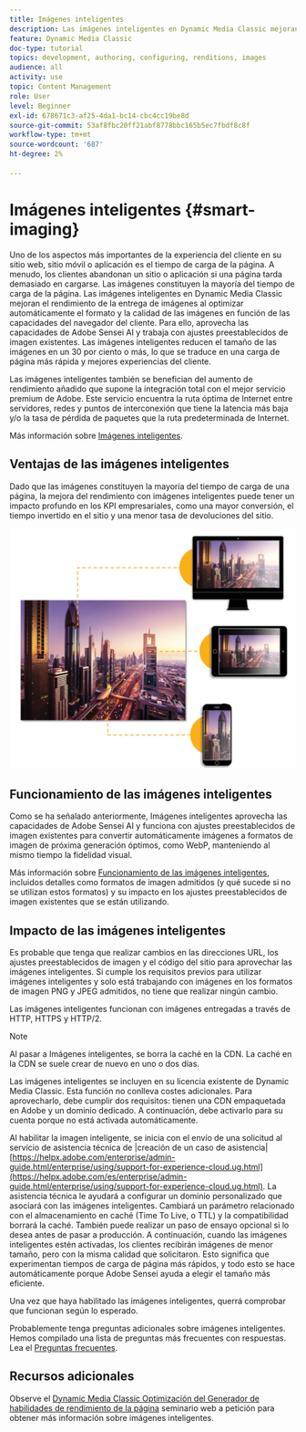 ```yaml
---
title: Imágenes inteligentes
description: Las imágenes inteligentes en Dynamic Media Classic mejoran el rendimiento de la entrega de imágenes al optimizar automáticamente el formato y la calidad de las imágenes en función de las capacidades del navegador del cliente. Para ello, aprovecha las capacidades de Adobe Sensei AI y trabaja con ajustes preestablecidos de imagen existentes. Obtenga más información sobre imágenes inteligentes y cómo puede utilizarlas para ofrecer mejores experiencias al cliente mediante cargas de página más rápidas.
feature: Dynamic Media Classic
doc-type: tutorial
topics: development, authoring, configuring, renditions, images
audience: all
activity: use
topic: Content Management
role: User
level: Beginner
exl-id: 678671c3-af25-4da1-bc14-cbc4cc19be8d
source-git-commit: 53af8fbc20ff21abf8778bbc165b5ec7fbdf8c8f
workflow-type: tm+mt
source-wordcount: '687'
ht-degree: 2%

---
```


# Imágenes inteligentes {#smart-imaging}

Uno de los aspectos más importantes de la experiencia del cliente en su sitio web, sitio móvil o aplicación es el tiempo de carga de la página. A menudo, los clientes abandonan un sitio o aplicación si una página tarda demasiado en cargarse. Las imágenes constituyen la mayoría del tiempo de carga de la página. Las imágenes inteligentes en Dynamic Media Classic mejoran el rendimiento de la entrega de imágenes al optimizar automáticamente el formato y la calidad de las imágenes en función de las capacidades del navegador del cliente. Para ello, aprovecha las capacidades de Adobe Sensei AI y trabaja con ajustes preestablecidos de imagen existentes. Las imágenes inteligentes reducen el tamaño de las imágenes en un 30 por ciento o más, lo que se traduce en una carga de página más rápida y mejores experiencias del cliente.

Las imágenes inteligentes también se benefician del aumento de rendimiento añadido que supone la integración total con el mejor servicio premium de Adobe. Este servicio encuentra la ruta óptima de Internet entre servidores, redes y puntos de interconexión que tiene la latencia más baja y/o la tasa de pérdida de paquetes que la ruta predeterminada de Internet.

Más información sobre [Imágenes inteligentes](https://experienceleague.adobe.com/docs/experience-manager-65/assets/dynamic/imaging-faq.html).

## Ventajas de las imágenes inteligentes

Dado que las imágenes constituyen la mayoría del tiempo de carga de una página, la mejora del rendimiento con imágenes inteligentes puede tener un impacto profundo en los KPI empresariales, como una mayor conversión, el tiempo invertido en el sitio y una menor tasa de devoluciones del sitio.

![imagen](assets/smart-imaging/smart-imaging-1.png)

## Funcionamiento de las imágenes inteligentes

Como se ha señalado anteriormente, Imágenes inteligentes aprovecha las capacidades de Adobe Sensei AI y funciona con ajustes preestablecidos de imagen existentes para convertir automáticamente imágenes a formatos de imagen de próxima generación óptimos, como WebP, manteniendo al mismo tiempo la fidelidad visual.

Más información sobre [Funcionamiento de las imágenes inteligentes](https://experienceleague.adobe.com/docs/experience-manager-65/assets/dynamic/imaging-faq.html#how-does-smart-imaging-work), incluidos detalles como formatos de imagen admitidos (y qué sucede si no se utilizan estos formatos) y su impacto en los ajustes preestablecidos de imagen existentes que se están utilizando.

## Impacto de las imágenes inteligentes

Es probable que tenga que realizar cambios en las direcciones URL, los ajustes preestablecidos de imagen y el código del sitio para aprovechar las imágenes inteligentes. Si cumple los requisitos previos para utilizar imágenes inteligentes y solo está trabajando con imágenes en los formatos de imagen PNG y JPEG admitidos, no tiene que realizar ningún cambio.

Las imágenes inteligentes funcionan con imágenes entregadas a través de HTTP, HTTPS y HTTP/2.

>[!NOTE]
>
>Al pasar a Imágenes inteligentes, se borra la caché en la CDN. La caché en la CDN se suele crear de nuevo en uno o dos días.

Las imágenes inteligentes se incluyen en su licencia existente de Dynamic Media Classic. Esta función no conlleva costes adicionales. Para aprovecharlo, debe cumplir dos requisitos: tienen una CDN empaquetada en Adobe y un dominio dedicado. A continuación, debe activarlo para su cuenta porque no está activada automáticamente.

Al habilitar la imagen inteligente, se inicia con el envío de una solicitud al servicio de asistencia técnica de |creación de un caso de asistencia| [https://helpx.adobe.com/enterprise/admin-guide.html/enterprise/using/support-for-experience-cloud.ug.html](https://helpx.adobe.com/es/enterprise/admin-guide.html/enterprise/using/support-for-experience-cloud.ug.html). La asistencia técnica le ayudará a configurar un dominio personalizado que asociará con las imágenes inteligentes. Cambiará un parámetro relacionado con el almacenamiento en caché (Time To Live, o TTL) y la compatibilidad borrará la caché. También puede realizar un paso de ensayo opcional si lo desea antes de pasar a producción. A continuación, cuando las imágenes inteligentes estén activadas, los clientes recibirán imágenes de menor tamaño, pero con la misma calidad que solicitaron. Esto significa que experimentan tiempos de carga de página más rápidos, y todo esto se hace automáticamente porque Adobe Sensei ayuda a elegir el tamaño más eficiente.

Una vez que haya habilitado las imágenes inteligentes, querrá comprobar que funcionan según lo esperado.

Probablemente tenga preguntas adicionales sobre imágenes inteligentes. Hemos compilado una lista de preguntas más frecuentes con respuestas. Lea el [Preguntas frecuentes](https://experienceleague.adobe.com/docs/experience-manager-65/assets/dynamic/imaging-faq.html).

## Recursos adicionales

Observe el [Dynamic Media Classic Optimización del Generador de habilidades de rendimiento de la página](https://seminars.adobeconnect.com/pzc1gw0cihpv) seminario web a petición para obtener más información sobre imágenes inteligentes.
